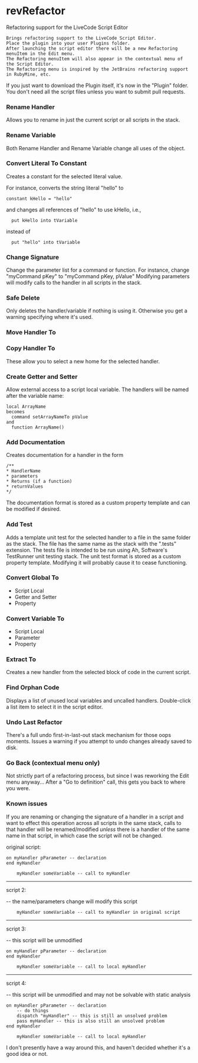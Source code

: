 # revRefactor
Refactoring support for the LiveCode Script Editor

    Brings refactoring support to the LiveCode Script Editor.
    Place the plugin into your user Plugins folder.
    After launching the script editor there will be a new Refactoring menuItem in the Edit menu.
    The Refactoring menuItem will also appear in the contextual menu of the Script Editor.
    The Refactoring menu is inspired by the JetBrains refactoring support in RubyMine, etc.

If you just want to download the Plugin itself, it's now in the "Plugin" folder.
You don't need all the script files unless you want to submit pull requests.

### Rename Handler
Allows you to rename in just the current script or all scripts in the stack.

### Rename Variable
Both Rename Handler and Rename Variable change all uses of the object.

### Convert Literal To Constant
Creates a constant for the selected literal value.

For instance, converts the string literal "hello" to

    constant kHello = "hello"

and changes all references of "hello" to use kHello, i.e.,

      put kHello into tVariable

instead of

      put "hello" into tVariable

### Change Signature
Change the parameter list for a command or function.
For instance, change "myCommand pKey" to "myCommand pKey, pValue"
Modifying parameters will modify calls to the handler in all scripts in the stack.

### Safe Delete
Only deletes the handler/variable if nothing is using it.
Otherwise you get a warning specifying where it's used.

### Move Handler To
### Copy Handler To
These allow you to select a new home for the selected handler.

### Create Getter and Setter
Allow external access to a script local variable.
The handlers will be named after the variable name:

    local ArrayName
    becomes
      command setArrayNameTo pValue
    and
      function ArrayName()

### Add Documentation
Creates documentation for a handler in the form

    /**
    * HandlerName
    * parameters
    * Returns (if a function)
    * returnValues
    */

The documentation format is stored as a custom property template and can be modified if desired.

### Add Test
Adds a template unit test for the selected handler to a file in the same folder as the stack.
The file has the same name as the stack with the ".tests" extension.
The tests file is intended to be run using Ah, Software's TestRunner unit testing stack.
The unit test format is stored as a custom property template.
Modifying it will probably cause it to cease functioning.

### Convert Global To
* Script Local
* Getter and Setter
* Property

### Convert Variable To
* Script Local
* Parameter
* Property

### Extract To
Creates a new handler from the selected block of code in the current script.

### Find Orphan Code
Displays a list of unused local variables and uncalled handlers.
Double-click a list item to select it in the script editor.

### Undo Last Refactor
There's a full undo first-in-last-out stack mechanism for those oops moments.
Issues a warning if you attempt to undo changes already saved to disk.

### Go Back (contextual menu only)
Not strictly part of a refactoring process, but since I was reworking the Edit menu anyway...
After a "Go to definition" call, this gets you back to where you were.

### Known issues

If you are renaming or changing the signature of a handler in a script and want to effect this operation across all scripts in the same stack, calls to that handler will be renamed/modified *unless* there is a handler of the same name in that script, in which case the script will not be changed.

original script:

    on myHandler pParameter -- declaration
    end myHandler

        myHandler someVariable -- call to myHandler

------------------------------------------------

script 2:

-- the name/parameters change will modify this script

        myHandler someVariable -- call to myHandler in original script

------------------------------------------------

script 3:

-- this script will be unmodified

    on myHandler pParameter -- declaration
    end myHandler

        myHandler someVariable -- call to local myHandler

------------------------------------------------

script 4:

-- this script will be unmodified and may not be solvable with static analysis

    on myHandler pParameter -- declaration
        -- do things
        dispatch "myHandler" -- this is still an unsolved problem
        pass myHandler -- this is also still an unsolved problem
    end myHandler

        myHandler someVariable -- call to local myHandler

I don't presently have a way around this, and haven't decided whether it's a good idea or not.

    
